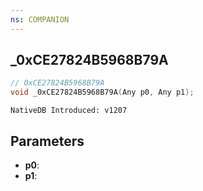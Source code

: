 ```yaml
---
ns: COMPANION
---
```

## _0xCE27824B5968B79A

```c
// 0xCE27824B5968B79A
void _0xCE27824B5968B79A(Any p0, Any p1);
```

```
NativeDB Introduced: v1207
```

## Parameters
* **p0**:
* **p1**:
